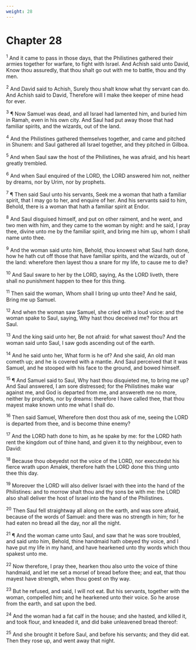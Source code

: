 ```yaml
---
weight: 28
---
```


# Chapter 28

<sup>1</sup> And it came to pass in those days, that the Philistines gathered their armies together for warfare, to fight with Israel. And Achish said unto David, Know thou assuredly, that thou shalt go out with me to battle, thou and thy men. 

<sup>2</sup> And David said to Achish, Surely thou shalt know what thy servant can do. And Achish said to David, Therefore will I make thee keeper of mine head for ever. 

<sup>3</sup> ¶ Now Samuel was dead, and all Israel had lamented him, and buried him in Ramah, even in his own city. And Saul had put away those that had familiar spirits, and the wizards, out of the land. 

<sup>4</sup> And the Philistines gathered themselves together, and came and pitched in Shunem: and Saul gathered all Israel together, and they pitched in Gilboa. 

<sup>5</sup> And when Saul saw the host of the Philistines, he was afraid, and his heart greatly trembled. 

<sup>6</sup> And when Saul enquired of the LORD, the LORD answered him not, neither by dreams, nor by Urim, nor by prophets. 

<sup>7</sup> ¶ Then said Saul unto his servants, Seek me a woman that hath a familiar spirit, that I may go to her, and enquire of her. And his servants said to him, Behold, there is a woman that hath a familiar spirit at Endor. 

<sup>8</sup> And Saul disguised himself, and put on other raiment, and he went, and two men with him, and they came to the woman by night: and he said, I pray thee, divine unto me by the familiar spirit, and bring me him up, whom I shall name unto thee. 

<sup>9</sup> And the woman said unto him, Behold, thou knowest what Saul hath done, how he hath cut off those that have familiar spirits, and the wizards, out of the land: wherefore then layest thou a snare for my life, to cause me to die? 

<sup>10</sup> And Saul sware to her by the LORD, saying, As the LORD liveth, there shall no punishment happen to thee for this thing. 

<sup>11</sup> Then said the woman, Whom shall I bring up unto thee? And he said, Bring me up Samuel. 

<sup>12</sup> And when the woman saw Samuel, she cried with a loud voice: and the woman spake to Saul, saying, Why hast thou deceived me? for thou art Saul. 

<sup>13</sup> And the king said unto her, Be not afraid: for what sawest thou? And the woman said unto Saul, I saw gods ascending out of the earth. 

<sup>14</sup> And he said unto her, What form is he of? And she said, An old man cometh up; and he is covered with a mantle. And Saul perceived that it was Samuel, and he stooped with his face to the ground, and bowed himself. 

<sup>15</sup> ¶ And Samuel said to Saul, Why hast thou disquieted me, to bring me up? And Saul answered, I am sore distressed; for the Philistines make war against me, and God is departed from me, and answereth me no more, neither by prophets, nor by dreams: therefore I have called thee, that thou mayest make known unto me what I shall do. 

<sup>16</sup> Then said Samuel, Wherefore then dost thou ask of me, seeing the LORD is departed from thee, and is become thine enemy? 

<sup>17</sup> And the LORD hath done to him, as he spake by me: for the LORD hath rent the kingdom out of thine hand, and given it to thy neighbour, even to David: 

<sup>18</sup> Because thou obeyedst not the voice of the LORD, nor executedst his fierce wrath upon Amalek, therefore hath the LORD done this thing unto thee this day. 

<sup>19</sup> Moreover the LORD will also deliver Israel with thee into the hand of the Philistines: and to morrow shalt thou and thy sons be with me: the LORD also shall deliver the host of Israel into the hand of the Philistines. 

<sup>20</sup> Then Saul fell straightway all along on the earth, and was sore afraid, because of the words of Samuel: and there was no strength in him; for he had eaten no bread all the day, nor all the night. 

<sup>21</sup> ¶ And the woman came unto Saul, and saw that he was sore troubled, and said unto him, Behold, thine handmaid hath obeyed thy voice, and I have put my life in my hand, and have hearkened unto thy words which thou spakest unto me. 

<sup>22</sup> Now therefore, I pray thee, hearken thou also unto the voice of thine handmaid, and let me set a morsel of bread before thee; and eat, that thou mayest have strength, when thou goest on thy way. 

<sup>23</sup> But he refused, and said, I will not eat. But his servants, together with the woman, compelled him; and he hearkened unto their voice. So he arose from the earth, and sat upon the bed. 

<sup>24</sup> And the woman had a fat calf in the house; and she hasted, and killed it, and took flour, and kneaded it, and did bake unleavened bread thereof: 

<sup>25</sup> And she brought it before Saul, and before his servants; and they did eat. Then they rose up, and went away that night. 


